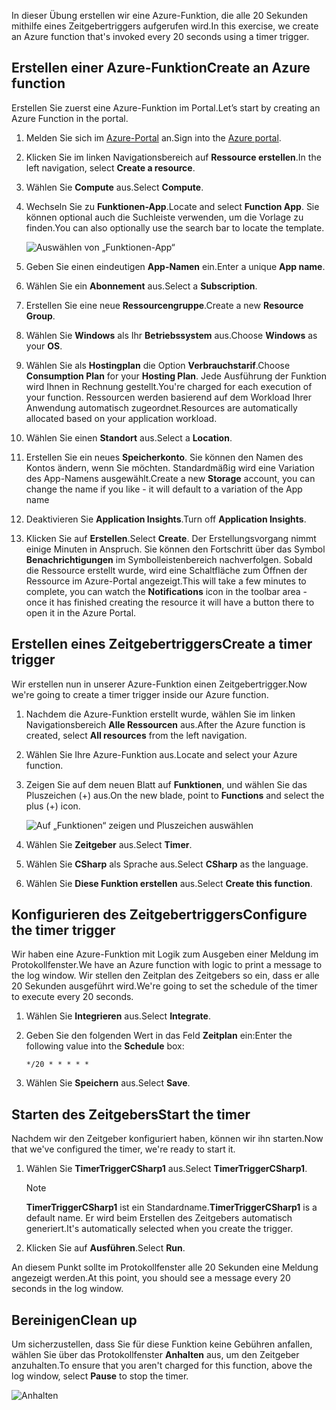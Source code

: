 <span data-ttu-id="f8cf7-101">In dieser Übung erstellen wir eine Azure-Funktion, die alle 20 Sekunden mithilfe eines Zeitgebertriggers aufgerufen wird.</span><span class="sxs-lookup"><span data-stu-id="f8cf7-101">In this exercise, we create an Azure function that's invoked every 20 seconds using a timer trigger.</span></span>

## <a name="create-an-azure-function"></a><span data-ttu-id="f8cf7-102">Erstellen einer Azure-Funktion</span><span class="sxs-lookup"><span data-stu-id="f8cf7-102">Create an Azure function</span></span>

<span data-ttu-id="f8cf7-103">Erstellen Sie zuerst eine Azure-Funktion im Portal.</span><span class="sxs-lookup"><span data-stu-id="f8cf7-103">Let’s start by creating an Azure Function in the portal.</span></span>

1. <span data-ttu-id="f8cf7-104">Melden Sie sich im [Azure-Portal](https://portal.azure.com?azure-portal=true) an.</span><span class="sxs-lookup"><span data-stu-id="f8cf7-104">Sign into the [Azure portal](https://portal.azure.com?azure-portal=true).</span></span>

1. <span data-ttu-id="f8cf7-105">Klicken Sie im linken Navigationsbereich auf **Ressource erstellen**.</span><span class="sxs-lookup"><span data-stu-id="f8cf7-105">In the left navigation, select **Create a resource**.</span></span>

1. <span data-ttu-id="f8cf7-106">Wählen Sie **Compute** aus.</span><span class="sxs-lookup"><span data-stu-id="f8cf7-106">Select **Compute**.</span></span>

1. <span data-ttu-id="f8cf7-107">Wechseln Sie zu **Funktionen-App**.</span><span class="sxs-lookup"><span data-stu-id="f8cf7-107">Locate and select **Function App**.</span></span> <span data-ttu-id="f8cf7-108">Sie können optional auch die Suchleiste verwenden, um die Vorlage zu finden.</span><span class="sxs-lookup"><span data-stu-id="f8cf7-108">You can also optionally use the search bar to locate the template.</span></span>

    ![Auswählen von „Funktionen-App“](../media-drafts/4-click-function-app.png)

1. <span data-ttu-id="f8cf7-110">Geben Sie einen eindeutigen **App-Namen** ein.</span><span class="sxs-lookup"><span data-stu-id="f8cf7-110">Enter a unique **App name**.</span></span>

1. <span data-ttu-id="f8cf7-111">Wählen Sie ein **Abonnement** aus.</span><span class="sxs-lookup"><span data-stu-id="f8cf7-111">Select a **Subscription**.</span></span>

1. <span data-ttu-id="f8cf7-112">Erstellen Sie eine neue **Ressourcengruppe**.</span><span class="sxs-lookup"><span data-stu-id="f8cf7-112">Create a new **Resource Group**.</span></span>

1. <span data-ttu-id="f8cf7-113">Wählen Sie **Windows** als Ihr **Betriebssystem** aus.</span><span class="sxs-lookup"><span data-stu-id="f8cf7-113">Choose **Windows** as your **OS**.</span></span>

1. <span data-ttu-id="f8cf7-114">Wählen Sie als **Hostingplan** die Option **Verbrauchstarif**.</span><span class="sxs-lookup"><span data-stu-id="f8cf7-114">Choose **Consumption Plan** for your **Hosting Plan**.</span></span> <span data-ttu-id="f8cf7-115">Jede Ausführung der Funktion wird Ihnen in Rechnung gestellt.</span><span class="sxs-lookup"><span data-stu-id="f8cf7-115">You're charged for each execution of your function.</span></span> <span data-ttu-id="f8cf7-116">Ressourcen werden basierend auf dem Workload Ihrer Anwendung automatisch zugeordnet.</span><span class="sxs-lookup"><span data-stu-id="f8cf7-116">Resources are automatically allocated based on your application workload.</span></span>

1. <span data-ttu-id="f8cf7-117">Wählen Sie einen **Standort** aus.</span><span class="sxs-lookup"><span data-stu-id="f8cf7-117">Select a **Location**.</span></span>

1. <span data-ttu-id="f8cf7-118">Erstellen Sie ein neues **Speicherkonto**. Sie können den Namen des Kontos ändern, wenn Sie möchten. Standardmäßig wird eine Variation des App-Namens ausgewählt.</span><span class="sxs-lookup"><span data-stu-id="f8cf7-118">Create a new **Storage** account, you can change the name if you like - it will default to a variation of the App name</span></span>

1. <span data-ttu-id="f8cf7-119">Deaktivieren Sie **Application Insights**.</span><span class="sxs-lookup"><span data-stu-id="f8cf7-119">Turn off **Application Insights**.</span></span>

1. <span data-ttu-id="f8cf7-120">Klicken Sie auf **Erstellen**.</span><span class="sxs-lookup"><span data-stu-id="f8cf7-120">Select **Create**.</span></span> <span data-ttu-id="f8cf7-121">Der Erstellungsvorgang nimmt einige Minuten in Anspruch. Sie können den Fortschritt über das Symbol **Benachrichtigungen** im Symbolleistenbereich nachverfolgen. Sobald die Ressource erstellt wurde, wird eine Schaltfläche zum Öffnen der Ressource im Azure-Portal angezeigt.</span><span class="sxs-lookup"><span data-stu-id="f8cf7-121">This will take a few minutes to complete, you can watch the **Notifications** icon in the toolbar area - once it has finished creating the resource it will have a button there to open it in the Azure Portal.</span></span>

## <a name="create-a-timer-trigger"></a><span data-ttu-id="f8cf7-122">Erstellen eines Zeitgebertriggers</span><span class="sxs-lookup"><span data-stu-id="f8cf7-122">Create a timer trigger</span></span>

<span data-ttu-id="f8cf7-123">Wir erstellen nun in unserer Azure-Funktion einen Zeitgebertrigger.</span><span class="sxs-lookup"><span data-stu-id="f8cf7-123">Now we're going to create a timer trigger inside our Azure function.</span></span>

1. <span data-ttu-id="f8cf7-124">Nachdem die Azure-Funktion erstellt wurde, wählen Sie im linken Navigationsbereich **Alle Ressourcen** aus.</span><span class="sxs-lookup"><span data-stu-id="f8cf7-124">After the Azure function is created, select **All resources** from the left navigation.</span></span>

1. <span data-ttu-id="f8cf7-125">Wählen Sie Ihre Azure-Funktion aus.</span><span class="sxs-lookup"><span data-stu-id="f8cf7-125">Locate and select your Azure function.</span></span>

1. <span data-ttu-id="f8cf7-126">Zeigen Sie auf dem neuen Blatt auf **Funktionen**, und wählen Sie das Pluszeichen (+) aus.</span><span class="sxs-lookup"><span data-stu-id="f8cf7-126">On the new blade, point to **Functions** and select the plus (+) icon.</span></span>

    ![Auf „Funktionen“ zeigen und Pluszeichen auswählen](../media-drafts/4-hover-function.png)

1. <span data-ttu-id="f8cf7-128">Wählen Sie **Zeitgeber** aus.</span><span class="sxs-lookup"><span data-stu-id="f8cf7-128">Select **Timer**.</span></span>

1. <span data-ttu-id="f8cf7-129">Wählen Sie **CSharp** als Sprache aus.</span><span class="sxs-lookup"><span data-stu-id="f8cf7-129">Select **CSharp** as the language.</span></span>

1. <span data-ttu-id="f8cf7-130">Wählen Sie **Diese Funktion erstellen** aus.</span><span class="sxs-lookup"><span data-stu-id="f8cf7-130">Select **Create this function**.</span></span>

## <a name="configure-the-timer-trigger"></a><span data-ttu-id="f8cf7-131">Konfigurieren des Zeitgebertriggers</span><span class="sxs-lookup"><span data-stu-id="f8cf7-131">Configure the timer trigger</span></span>

<span data-ttu-id="f8cf7-132">Wir haben eine Azure-Funktion mit Logik zum Ausgeben einer Meldung im Protokollfenster.</span><span class="sxs-lookup"><span data-stu-id="f8cf7-132">We have an Azure function with logic to print a message to the log window.</span></span> <span data-ttu-id="f8cf7-133">Wir stellen den Zeitplan des Zeitgebers so ein, dass er alle 20 Sekunden ausgeführt wird.</span><span class="sxs-lookup"><span data-stu-id="f8cf7-133">We're going to set the schedule of the timer to execute every 20 seconds.</span></span>

1. <span data-ttu-id="f8cf7-134">Wählen Sie **Integrieren** aus.</span><span class="sxs-lookup"><span data-stu-id="f8cf7-134">Select **Integrate**.</span></span>

1. <span data-ttu-id="f8cf7-135">Geben Sie den folgenden Wert in das Feld **Zeitplan** ein:</span><span class="sxs-lookup"><span data-stu-id="f8cf7-135">Enter the following value into the **Schedule** box:</span></span>

    ```
    */20 * * * * *
    ```

1. <span data-ttu-id="f8cf7-136">Wählen Sie **Speichern** aus.</span><span class="sxs-lookup"><span data-stu-id="f8cf7-136">Select **Save**.</span></span>

## <a name="start-the-timer"></a><span data-ttu-id="f8cf7-137">Starten des Zeitgebers</span><span class="sxs-lookup"><span data-stu-id="f8cf7-137">Start the timer</span></span>

<span data-ttu-id="f8cf7-138">Nachdem wir den Zeitgeber konfiguriert haben, können wir ihn starten.</span><span class="sxs-lookup"><span data-stu-id="f8cf7-138">Now that we've configured the timer, we're ready to start it.</span></span>

1. <span data-ttu-id="f8cf7-139">Wählen Sie **TimerTriggerCSharp1** aus.</span><span class="sxs-lookup"><span data-stu-id="f8cf7-139">Select **TimerTriggerCSharp1**.</span></span> 

    > [!NOTE]
    > <span data-ttu-id="f8cf7-140">**TimerTriggerCSharp1** ist ein Standardname.</span><span class="sxs-lookup"><span data-stu-id="f8cf7-140">**TimerTriggerCSharp1** is a default name.</span></span> <span data-ttu-id="f8cf7-141">Er wird beim Erstellen des Zeitgebers automatisch generiert.</span><span class="sxs-lookup"><span data-stu-id="f8cf7-141">It's automatically selected when you create the trigger.</span></span>

1. <span data-ttu-id="f8cf7-142">Klicken Sie auf **Ausführen**.</span><span class="sxs-lookup"><span data-stu-id="f8cf7-142">Select **Run**.</span></span> 

<span data-ttu-id="f8cf7-143">An diesem Punkt sollte im Protokollfenster alle 20 Sekunden eine Meldung angezeigt werden.</span><span class="sxs-lookup"><span data-stu-id="f8cf7-143">At this point, you should see a message every 20 seconds in the log window.</span></span>

## <a name="clean-up"></a><span data-ttu-id="f8cf7-144">Bereinigen</span><span class="sxs-lookup"><span data-stu-id="f8cf7-144">Clean up</span></span>

<span data-ttu-id="f8cf7-145">Um sicherzustellen, dass Sie für diese Funktion keine Gebühren anfallen, wählen Sie über das Protokollfenster **Anhalten** aus, um den Zeitgeber anzuhalten.</span><span class="sxs-lookup"><span data-stu-id="f8cf7-145">To ensure that you aren't charged for this function, above the log window, select **Pause** to stop the timer.</span></span>

![Anhalten](../media-drafts/4-pause-timer.png)
